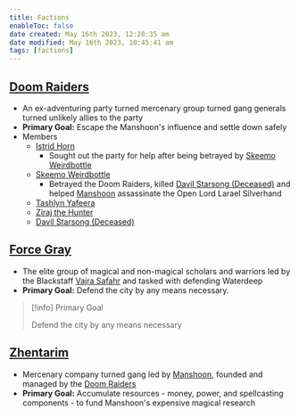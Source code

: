 ```yaml
---
title: Factions
enableToc: false
date created: May 16th 2023, 12:20:35 am
date modified: May 16th 2023, 10:45:41 am
tags: [factions]
---
```

## [Doom Raiders](Doom%20Raiders.md)
- An ex-adventuring party turned mercenary group turned gang generals turned unlikely allies to the party
- **Primary Goal:** Escape the Manshoon's influence and settle down safely
- Members
	- [Istrid Horn](Istrid%20Horn.md)
		- Sought out the party for help after being betrayed by [Skeemo Weirdbottle](Skeemo%20Weirdbottle.md)
	- [Skeemo Weirdbottle](Skeemo%20Weirdbottle.md)
		- Betrayed the Doom Raiders, killed [Davil Starsong (Deceased)](Davil%20Starsong%20(Deceased).md) and helped [Manshoon](Manshoon.md) assassinate the Open Lord Larael Silverhand
	- [Tashlyn Yafeera](Tashlyn%20Yafeera.md)
	- [Ziraj the Hunter](Ziraj%20the%20Hunter.md)
	- [Davil Starsong (Deceased)](Davil%20Starsong%20(Deceased).md)

## [Force Gray](Force%20Gray.md)
- The elite group of magical and non-magical scholars and warriors led by the Blackstaff [Vajra Safahr](Vajra%20Safahr.md) and tasked with defending Waterdeep
- **Primary Goal:** Defend the city by any means necessary.
> [!info] Primary Goal
>
> Defend the city by any means necessary

## [Zhentarim](Zhentarim.md)
- Mercenary company turned gang led by [Manshoon](Manshoon.md), founded and managed by the [Doom Raiders](Doom%20Raiders.md)
- **Primary Goal:** Accumulate resources - money, power, and spellcasting components - to fund Manshoon's expensive magical research
